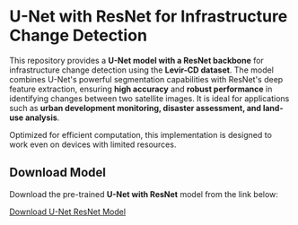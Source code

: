 # U-Net with ResNet for Infrastructure Change Detection

This repository provides a **U-Net model with a ResNet backbone** for infrastructure change detection using the **Levir-CD dataset**. The model combines U-Net's powerful segmentation capabilities with ResNet's deep feature extraction, ensuring **high accuracy** and **robust performance** in identifying changes between two satellite images. It is ideal for applications such as **urban development monitoring, disaster assessment, and land-use analysis**.

Optimized for efficient computation, this implementation is designed to work even on devices with limited resources.

## Download Model  
Download the pre-trained **U-Net with ResNet** model from the link below:

[Download U-Net ResNet Model](https://u.pcloud.link/publink/show?code=kZNWp85ZG5SwwojFdUkdb0VlFPnHujoDvXTX)
